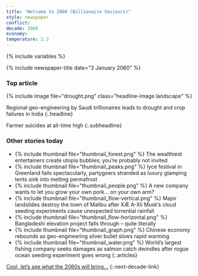 ```yaml
---
title: "Welcome to 2060 (Billionaire Saviours)"
style: newspaper
conflict: 
decade: 2060
economy: 
temperature: 2.3
---
```


{% include variables %}

{% include newspaper-title date="3 January 2060" %}

### Top article

{% include image file="drought.png" class="headline-image landscape" %}

Regional geo-engineering by Saudi trillionaires leads to drought and crop failures in India
{:.headline}

Farmer suicides at all-time high
{:.subheadline}

### Other stories today

- {% include thumbnail file="thumbnail_forest.png" %} The wealthiest entertainers create utopia bubbles; you’re probably not invited
- {% include thumbnail file="thumbnail_peaks.png" %} Iyce festival in Greenland fails spectacularly, partygoers stranded as luxury glamping tents sink into melting permafrost
- {% include thumbnail file="thumbnail_people.png" %} A new company wants to let you grow your own pork… on your own arm?
- {% include thumbnail file="thumbnail_flow-vertical.png" %} Major landslides destroy the town of Malibu after XÆ A-Xii Musk’s cloud seeding experiments cause unexpected torrential rainfall
- {% include thumbnail file="thumbnail_flow-horizontal.png" %} Bangladeshi elevation project falls through – quite literally
- {% include thumbnail file="thumbnail_graph.png" %} Chinese economy rebounds as geo-engineering silver bullet slows rapid warming
- {% include thumbnail file="thumbnail_water.png" %} World’s largest fishing company seeks damages as salmon catch dwindles after rogue ocean seeding experiment goes wrong
{:.articles}

[Cool, let’s see what the 2060s will bring…](chapter_mars-mission.html)
{:.next-decade-link}
